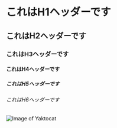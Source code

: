 # これはH1ヘッダーです #
## これはH2ヘッダーです ##
### これはH3ヘッダーです ###
#### これはH4ヘッダーです ####
##### これはH5ヘッダーです #####
###### これはH6ヘッダーです ######

![Image of Yaktocat](https://octodex.github.com/images/yaktocat.png)
